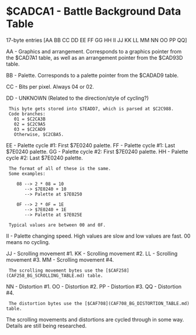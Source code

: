 # $CADCA1 - Battle Background Data Table

17-byte entries
[AA BB CC DD EE FF GG HH II JJ KK LL MM NN OO PP QQ]



AA - Graphics and arrangement.
     Corresponds to a graphics pointer from the $CAD7A1 table, as well as
     an arrangement pointer from the $CAD93D table.

BB - Palette.
     Corresponds to a palette pointer from the $CADAD9 table.

CC - Bits per pixel.
     Always 04 or 02.

DD - UNKNOWN
     (Related to the direction/style of cycling?)

     This byte gets stored into $7EADD7, which is parsed at $C2C988.
     Code branches:
       01 = $C2CA3B
       02 = $C2C9A5
       03 = $C2CAD9
       Otherwise, $C2CBA5.



EE - Palette cycle #1: First $7E0240 palette.
FF - Palette cycle #1: Last $7E0240 palette.
GG - Palette cycle #2: First $7E0240 palette.
HH - Palette cycle #2: Last $7E0240 palette.

     The format of all of these is the same.
     Some examples:

        08 --> 2 * 08 = 10
           --> $7E0240 + 10
           --> Palette at $7E0250

        0F --> 2 * 0F = 1E
           --> $7E0240 + 1E
           --> Palette at $7E025E

     Typical values are between 00 and 0F.


II - Palette changing speed.
     High values are slow and low values are fast.
     00 means no cycling.

JJ - Scrolling movement #1.
KK - Scrolling movement #2.
LL - Scrolling movement #3.
MM - Scrolling movement #4.

     The scrolling movement bytes use the [$CAF258](CAF258_BG_SCROLLING_TABLE.md) table.

NN - Distortion #1.
OO - Distortion #2.
PP - Distortion #3.
QQ - Distortion #4.

     The distortion bytes use the [$CAF708](CAF708_BG_DISTORTION_TABLE.md) table.

The scrolling movements and distortions are cycled through in some way.
Details are still being researched.
